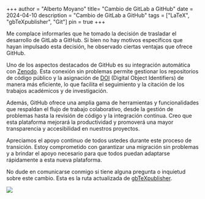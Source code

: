 +++
author = "Alberto Moyano"
title= "Cambio de GitLab a GitHub"
date = 2024-04-10
description = "Cambio de GitLab a GitHub"
tags = ["LaTeX", "gbTeXpublisher", "Git"]
pin = true
+++

Me complace informarles que he tomado la decisión de trasladar el desarrollo de GitLab a GitHub. Si bien no hay motivos específicos que hayan impulsado esta decisión, he observado ciertas ventajas que ofrece GitHub.

<!--more-->

Uno de los aspectos destacados de GitHub es su integración automática con [Zenodo](https://zenodo.org/). Esta conexión sin problemas permite gestionar los repositorios de código público y la asignación de [DOI](https://es.wikipedia.org/wiki/Identificador_de_objeto_digital) (Digital Object Identifiers) de manera más eficiente, lo que facilita el seguimiento y la citación de los trabajos académicos y de investigación.

Además, GitHub ofrece una amplia gama de herramientas y funcionalidades que respaldan el flujo de trabajo colaborativo, desde la gestión de problemas hasta la revisión de código y la integración continua. Creo que esta plataforma mejorará la productividad y promoverá una mayor transparencia y accesibilidad en nuestros proyectos.

Apreciamos el apoyo continuo de todos ustedes durante este proceso de transición. Estoy comprometido con garantizar una migración sin problemas y a brindar el apoyo necesario para que todos puedan adaptarse rápidamente a esta nueva plataforma.

No dude en comunicarse conmigo si tiene alguna pregunta o inquietud sobre este cambio. Esta es la ruta actualizada de [gbTeXpublisher](https://github.com/albertomoyano).

![](https://albertomoyano.github.io/blog-gbtexpublisher/images/github.png)




